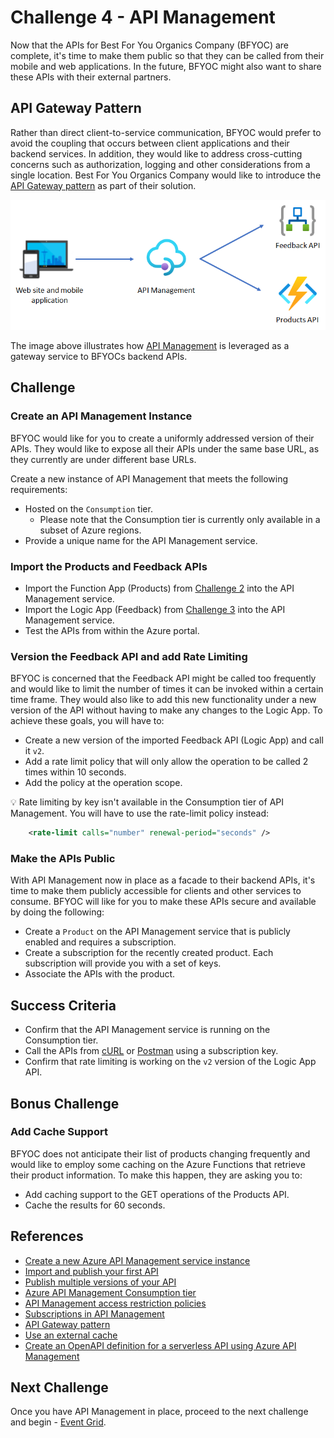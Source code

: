 # Challenge 4 - API Management

Now that the APIs for Best For You Organics Company (BFYOC) are complete, it's time to make them public so that they can be called from their mobile and web applications. In the future, BFYOC might also want to share these APIs with their external partners.

## API Gateway Pattern

Rather than direct client-to-service communication, BFYOC would prefer to avoid the coupling that occurs between client applications and their backend services. In addition, they would like to address cross-cutting concerns such as authorization, logging and other considerations from a single location. Best For You Organics Company would like to introduce the [API Gateway pattern](https://docs.microsoft.com/en-us/dotnet/architecture/microservices/architect-microservice-container-applications/direct-client-to-microservice-communication-versus-the-api-gateway-pattern#what-is-the-api-gateway-pattern) as part of their solution.

![Functions and Cosmos DB](../Images/challenge4.png)

The image above illustrates how [API Management](https://docs.microsoft.com/en-us/azure/api-management/) is leveraged as a gateway service to BFYOCs backend APIs.

## Challenge

### Create an API Management Instance

BFYOC would like for you to create a uniformly addressed version of their APIs. They would like to expose all their APIs under the same base URL, as they currently are under different base URLs.

Create a new instance of API Management that meets the following requirements:

* Hosted on the `Consumption` tier.
  * Please note that the Consumption tier is currently only available in a subset of Azure regions.
* Provide a unique name for the API Management service.

### Import the Products and Feedback APIs

* Import the Function App (Products) from [Challenge 2](..//Challenge-2-Cosmos-DB-and-Azure-Functions/readme.md) into the API Management service.
* Import the Logic App (Feedback) from [Challenge 3](..//Challenge-3-Logic-Apps/readme.md) into the API Management service.
* Test the APIs from within the Azure portal.

### Version the Feedback API and add Rate Limiting

BFYOC is concerned that the Feedback API might be called too frequently and would like to limit the number of times it can be invoked within a certain time frame. They would also like to add this new functionality under a new version of the API without having to make any changes to the Logic App. To achieve these goals, you will have to:

* Create a new version of the imported Feedback API (Logic App) and call it `v2`.
* Add a rate limit policy that will only allow the operation to be called 2 times within 10 seconds.
* Add the policy at the operation scope.

:bulb: Rate limiting by key isn't available in the Consumption tier of API Management. You will have to use the rate-limit policy instead:

``` XML
    <rate-limit calls="number" renewal-period="seconds" />
```

### Make the APIs Public

With API Management now in place as a facade to their backend APIs, it's time to make them publicly accessible for clients and other services to consume. BFYOC will like for you to make these APIs secure and available by doing the following:

* Create a `Product` on the API Management service that is publicly enabled and requires a subscription.
* Create a subscription for the recently created product. Each subscription will provide you with a set of keys.
* Associate the APIs with the product.

## Success Criteria

* Confirm that the API Management service is running on the Consumption tier.
* Call the APIs from [cURL](https://curl.haxx.se/) or [Postman](https://www.getpostman.com/) using a subscription key.
* Confirm that rate limiting is working on the `v2` version of the Logic App API.

## Bonus Challenge

### Add Cache Support

BFYOC does not anticipate their list of products changing frequently and would like to employ some caching on the Azure Functions that retrieve their product information. To make this happen, they are asking you to:

* Add caching support to the GET operations of the Products API.
* Cache the results for 60 seconds.

## References

* [Create a new Azure API Management service instance](https://docs.microsoft.com/en-us/azure/api-management/get-started-create-service-instance)
* [Import and publish your first API](https://docs.microsoft.com/en-us/azure/api-management/import-and-publish)
* [Publish multiple versions of your API](https://docs.microsoft.com/en-us/azure/api-management/api-management-get-started-publish-versions)
* [Azure API Management Consumption tier](https://azure.microsoft.com/en-ca/updates/azure-api-management-consumption-tier-is-now-generally-available/)
* [API Management access restriction policies](https://docs.microsoft.com/en-us/azure/api-management/api-management-access-restriction-policies#AccessRestrictionPolicies)
* [Subscriptions in API Management](https://docs.microsoft.com/en-us/azure/api-management/api-management-subscriptions)
* [API Gateway pattern](https://docs.microsoft.com/en-us/dotnet/architecture/microservices/architect-microservice-container-applications/direct-client-to-microservice-communication-versus-the-api-gateway-pattern)
* [Use an external cache](https://docs.microsoft.com/en-us/azure/api-management/api-management-howto-cache-external)
* [Create an OpenAPI definition for a serverless API using Azure API Management](https://docs.microsoft.com/en-us/azure/azure-functions/functions-openapi-definition)

## Next Challenge

Once you have API Management in place, proceed to the next challenge and begin - [Event Grid](..//Challenge-5-Event-Grid/readme.md).
